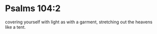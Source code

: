 # Psalms 104:2

covering yourself with light as with a garment, stretching out the heavens like a tent.
